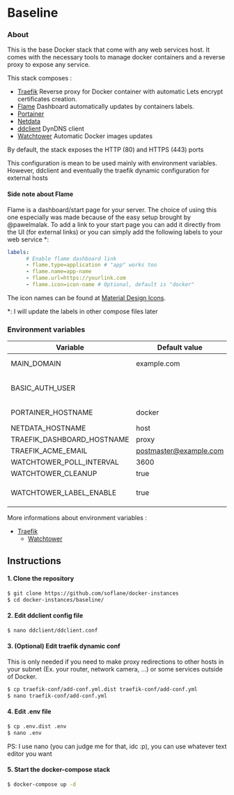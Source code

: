 # Baseline 

### About

This is the base Docker stack that come with any web services host. It comes with the necessary tools to manage docker containers and a reverse proxy to expose any service.

This stack composes :

-  [Traefik](https://traefik.io/) 
   Reverse proxy for Docker container with automatic Lets encrypt certificates creation.
-  [Flame](https://github.com/pawelmalak/flame) 
   Dashboard automatically updates by containers labels.
-  [Portainer](https://www.portainer.io/)
-  [Netdata](https://www.netdata.cloud/)
-  [ddclient](https://docs.linuxserver.io/images/docker-ddclient)
   DynDNS client
-  [Watchtower](https://github.com/containrrr/watchtower) 
   Automatic Docker images updates

By default, the stack exposes the HTTP (80) and HTTPS (443) ports

This configuration is mean to be used mainly with environment variables.
However, ddclient and eventually the traefik dynamic configuration for external hosts

#### Side note about Flame

Flame is a dashboard/start page for your server. The choice of using this one especially was made because of the easy setup brought by @pawelmalak. To add a link to your start page you can add it directly from the UI (for external links) or you can simply add the following labels to your web service *:

```yaml
labels:
      # Enable flame dashboard link
      - flame.type=application # "app" works too
      - flame.name=app-name
      - flame.url=https://yourlink.com
      - flame.icon=icon-name # Optional, default is "docker"
```

The icon names can be found at [Material Design Icons](https://materialdesignicons.com/).

*: I will update the labels in other compose files later

### Environment variables

| Variable                                              | Default value          | Usage                                                        |
| ----------------------------------------------------- | ---------------------- | ------------------------------------------------------------ |
| MAIN_DOMAIN                                           | example.com            | Main domain used, the hostname of the other containters will be concatenated |
| BASIC_AUTH_USER                                       |                        | User/Password user for the Traefik's basic auth htaccess ([htpasswd generator](https://www.web2generators.com/apache-tools/htpasswd-generator)) |
| PORTAINER_HOSTNAME                                    | docker                 | Hostname of the container, from outside it will be docker.example.com |
| NETDATA_HOSTNAME                                      | host                   | Same as above                                                |
| TRAEFIK_DASHBOARD_HOSTNAME                            | proxy                  | Same as above                                                |
| TRAEFIK_ACME_EMAIL  | postmaster@example.com      | Email address used for registration.                         |
| WATCHTOWER_POLL_INTERVAL                              | 3600                   | Time in seconds for                                          |
| WATCHTOWER_CLEANUP                                    | true                   | Removes old images after updating.                           |
| WATCHTOWER_LABEL_ENABLE                               | true                   | Update only containers that have a `com.centurylinklabs.watchtower.enable` label set to true. |

More informations about environment variables :

- [Traefik](https://doc.traefik.io/traefik/reference/static-configuration/env/)
  - [Watchtower](https://containrrr.dev/watchtower/arguments/)

## Instructions

#### 1. Clone the repository

```bash
$ git clone https://github.com/soflane/docker-instances
$ cd docker-instances/baseline/
```

#### 2. Edit ddclient config file

```bash
$ nano ddclient/ddclient.conf
```

#### 3. (Optional) Edit traefik dynamic conf

This is only needed if you need to make proxy redirections to other hosts in your subnet (Ex. your router, network camera, ...) or some services outside of Docker.

```bash
$ cp traefik-conf/add-conf.yml.dist traefik-conf/add-conf.yml 
$ nano traefik-conf/add-conf.yml 
```

#### 4. Edit .env file

```bash
$ cp .env.dist .env
$ nano .env
```

PS: I use nano (you can judge me for that, idc :p), you can use whatever text editor you want 

#### 5. Start the docker-compose stack

```bash
$ docker-compose up -d
```

